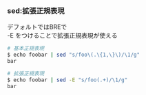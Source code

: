 ### sed:拡張正規表現
<!-- {ISSUEタイトル}.md になります -->
<!-- ISSUEラベル名に対応するディレクトリに格納されます -->
<!-- ISSUEタイトルに`###`を足して、descriptionの1行目に自動追記します -->

デフォルトではBREで  
-E をつけることで拡張正規表現が使える  

```sh
# 基本正規表現
$ echo foobar | sed "s/foo\(.\{1,\}\)/\1/g"
bar

# 拡張正規表現
$ echo foobar | sed -E "s/foo(.+)/\1/g"
bar
```
